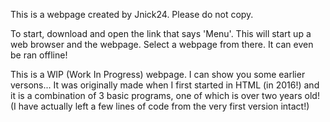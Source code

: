 This is a webpage created by Jnick24. Please do not copy. 

To start, download and open the link that says 'Menu'. This will start up a web browser and the webpage. Select a webpage from there. It can even be ran offline!

This is a WIP (Work In Progress) webpage. I can show you some earlier versons... It was originally made when I first started in HTML (in 2016!) and it is a combination of 3 basic programs, one of which is over two years old! (I have actually left a few lines of code from the very first version intact!)

